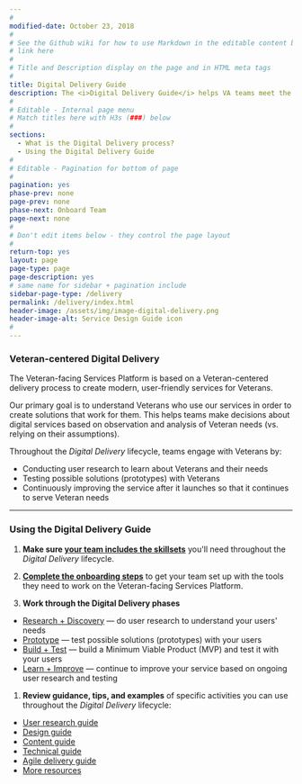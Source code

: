 ```yaml
---
#
modified-date: October 23, 2018
#
# See the Github wiki for how to use Markdown in the editable content below:
# link here
#
# Title and Description display on the page and in HTML meta tags
#
title: Digital Delivery Guide
description: The <i>Digital Delivery Guide</i> helps VA teams meet the <a title="Digital Standards" href="/va-digital-service-handbook/digital-standards">Digital Standards</a> by engaging with users and using best practices for agile delivery.
#
# Editable - Internal page menu
# Match titles here with H3s (###) below
#
sections:
  - What is the Digital Delivery process?
  - Using the Digital Delivery Guide
#
# Editable - Pagination for bottom of page
#
pagination: yes
phase-prev: none
page-prev: none
phase-next: Onboard Team
page-next: none
#
# Don't edit items below - they control the page layout
#
return-top: yes
layout: page
page-type: page
page-description: yes
# same name for sidebar + pagination include
sidebar-page-type: /delivery
permalink: /delivery/index.html
header-image: /assets/img/image-digital-delivery.png
header-image-alt: Service Design Guide icon
#
---
```


### Veteran-centered Digital Delivery

The Veteran-facing Services Platform is based on a Veteran-centered delivery process to create modern, user-friendly services for Veterans.

Our primary goal is to understand Veterans who use our services in order to create solutions that work for them. This helps teams make decisions about digital services based on observation and analysis of Veteran needs (vs. relying on their assumptions).

Throughout the *Digital Delivery* lifecycle, teams engage with Veterans by:

* Conducting user research to learn about Veterans and their needs
* Testing possible solutions (prototypes) with Veterans
* Continuously improving the service after it launches so that it continues to serve Veteran needs


<hr>


### Using the Digital Delivery Guide


<!--- image/diagrams illustrate process with explanations and links-->

1. **Make sure [your team includes the skillsets]({{site.baseurl}}/resources/more/team-structure#team-roles)** you'll need throughout the *Digital Delivery* lifecycle.

1. **[Complete the onboarding steps]({{site.baseurl}}/delivery/onboard-team)** to get your team set up with the tools they need to work on the Veteran-facing Services Platform.

1. **Work through the Digital Delivery phases**
  * [Research + Discovery]({{site.baseurl}}/delivery/research-and-discovery/) &#8212; do user research to understand your users' needs
  * [Prototype]({{site.baseurl}}/delivery/prototype) &#8212; test possible solutions (prototypes) with your users
  * [Build + Test]({{site.baseurl}}/delivery/build-and-test) &#8212; build a Minimum Viable Product (MVP) and test it with your users
  * [Learn + Improve]({{site.baseurl}}/delivery/learn-and-improve) &#8212; continue to improve your service based on ongoing user research and testing

1. **Review guidance, tips, and examples** of specific activities you can use throughout the *Digital Delivery* lifecycle:
  * [User research guide]({{site.baseurl}}/resources/user-research)
  * [Design guide]({{site.baseurl}}/resources/design)
  * [Content guide]({{site.baseurl}}/resources/content)
  * [Technical guide]({{site.baseurl}}/resources/technical)
  * [Agile delivery guide]({{site.baseurl}}/resources/agile)
  * [More resources]({{site.baseurl}}/resources/more)
<br/>
